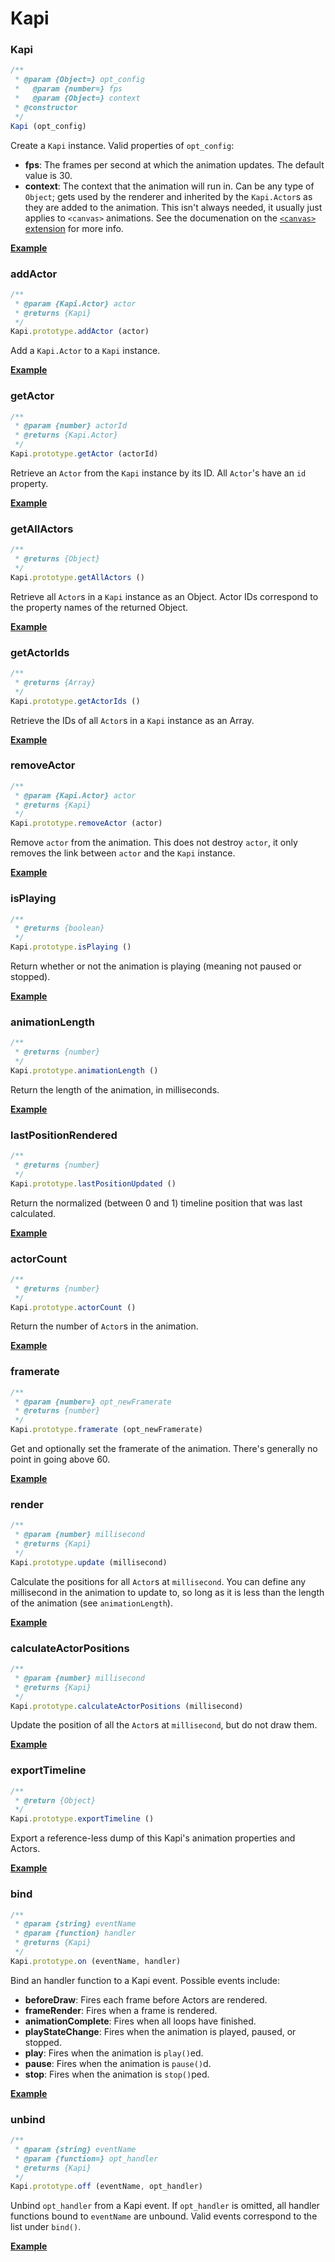# Kapi

### Kapi ###

````javascript
/**
 * @param {Object=} opt_config
 *   @param {number=} fps
 *   @param {Object=} context
 * @constructor
 */
Kapi (opt_config)
````

Create a `Kapi` instance.  Valid  properties of `opt_config`:

  * __fps__: The frames per second at which the animation updates.  The default
  value is 30.
  * __context__: The context that the animation will run in.  Can be any type
  of `Object`; gets used by the renderer and inherited by the `Kapi.Actor`s as
  they are added to the animation.  This isn't always needed, it usually just
  applies to `<canvas>` animations.  See the documenation on the
  [`<canvas>` extension](https://github.com/jeremyckahn/rekapi/tree/master/ext/canvas)
  for more info.

__[Example](examples/kapi.html)__


### addActor

````javascript
/**
 * @param {Kapi.Actor} actor
 * @returns {Kapi}
 */
Kapi.prototype.addActor (actor)
````

Add a `Kapi.Actor` to a `Kapi` instance.

__[Example](examples/add_actor.html)__


### getActor

````javascript
/**
 * @param {number} actorId
 * @returns {Kapi.Actor}
 */
Kapi.prototype.getActor (actorId)
````

Retrieve an `Actor` from the `Kapi` instance by its ID.  All `Actor`'s have an
`id` property.

__[Example](examples/get_actor.html)__


### getAllActors

````javascript
/**
 * @returns {Object}
 */
Kapi.prototype.getAllActors ()
````

Retrieve all `Actor`s in a `Kapi` instance as an Object.  Actor IDs correspond
to the property names of the returned Object.

__[Example](examples/get_all_actors.html)__


### getActorIds

````javascript
/**
 * @returns {Array}
 */
Kapi.prototype.getActorIds ()
````

Retrieve the IDs of all `Actor`s in a `Kapi` instance as an Array.

__[Example](examples/get_actor_ids.html)__


### removeActor

````javascript
/**
 * @param {Kapi.Actor} actor
 * @returns {Kapi}
 */
Kapi.prototype.removeActor (actor)
````

Remove `actor` from the animation.  This does not destroy `actor`, it only
removes the link between `actor` and the `Kapi` instance.

__[Example](examples/remove_actor.html)__


### isPlaying

````javascript
/**
 * @returns {boolean}
 */
Kapi.prototype.isPlaying ()
````

Return whether or not the animation is playing (meaning not paused or stopped).

__[Example](examples/is_playing.html)__


### animationLength

````javascript
/**
 * @returns {number}
 */
Kapi.prototype.animationLength ()
````

Return the length of the animation, in milliseconds.

__[Example](examples/animation_length.html)__


### lastPositionRendered

````javascript
/**
 * @returns {number}
 */
Kapi.prototype.lastPositionUpdated ()
````

Return the normalized (between 0 and 1) timeline position that was last
calculated.

__[Example](examples/last_position_rendered.html)__


### actorCount

````javascript
/**
 * @returns {number}
 */
Kapi.prototype.actorCount ()
````

Return the number of `Actor`s in the animation.

__[Example](examples/actor_count.html)__


### framerate

````javascript
/**
 * @param {number=} opt_newFramerate
 * @returns {number}
 */
Kapi.prototype.framerate (opt_newFramerate)
````

Get and optionally set the framerate of the animation.  There's generally no
point in going above 60.

__[Example](examples/framerate.html)__


### render

````javascript
/**
 * @param {number} millisecond
 * @returns {Kapi}
 */
Kapi.prototype.update (millisecond)
````

Calculate the positions for all `Actor`s at `millisecond`.  You can define any
millisecond in the animation to update to, so long as it is less than the
length of the animation (see `animationLength`).

__[Example](examples/render.html)__


### calculateActorPositions

````javascript
/**
 * @param {number} millisecond
 * @returns {Kapi}
 */
Kapi.prototype.calculateActorPositions (millisecond)
````

Update the position of all the `Actor`s at `millisecond`, but do not draw them.

__[Example](examples/calculate_actor_positions.html)__


### exportTimeline

````javascript
/**
 * @return {Object}
 */
Kapi.prototype.exportTimeline ()
````
Export a reference-less dump of this Kapi's animation properties and Actors.

__[Example](examples/export_timeline.html)__


### bind

````javascript
/**
 * @param {string} eventName
 * @param {function} handler
 * @returns {Kapi}
 */
Kapi.prototype.on (eventName, handler)
````

Bind an handler function to a Kapi event.  Possible events include:

* __beforeDraw__: Fires each frame before Actors are rendered.
* __frameRender__: Fires when a frame is rendered.
* __animationComplete__: Fires when all loops have finished.
* __playStateChange__: Fires when the animation is played, paused, or stopped.
* __play__: Fires when the animation is `play()`ed.
* __pause__: Fires when the animation is `pause()`d.
* __stop__: Fires when the animation is `stop()`ped.

__[Example](examples/bind.html)__


### unbind

````javascript
/**
 * @param {string} eventName
 * @param {function=} opt_handler
 * @returns {Kapi}
 */
Kapi.prototype.off (eventName, opt_handler)
````

Unbind `opt_handler` from a Kapi event.  If `opt_handler` is omitted, all
handler functions bound to `eventName` are unbound.  Valid events correspond to
the list under `bind()`.

__[Example](examples/unbind.html)__
